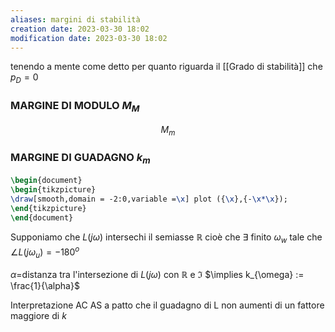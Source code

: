 ```yaml
---
aliases: margini di stabilità
creation date: 2023-03-30 18:02
modification date: 2023-03-30 18:02
---
```

tenendo a mente come detto per quanto riguarda il [[Grado di stabilità]] che $p_{D}=0$
### MARGINE DI MODULO $M_{M}$

$$
M_{m}
$$

### MARGINE DI GUADAGNO $k_{m}$ 

```tikz
\begin{document}
\begin{tikzpicture}
\draw[smooth,domain = -2:0,variable =\x] plot ({\x},{-\x*\x});
\end{tikzpicture}
\end{document}
```

Supponiamo che $L(j\omega)$ intersechi il semiasse $\mathbb{R}$ cioè che $\exists$ finito $\omega_{w}$ tale che $\angle L(j\omega_{u}) = -180^o$

$\alpha =$distanza tra l'intersezione di $L(j\omega)$ con $\mathbb{R}$ e $\Im$
$\implies k_{\omega} := \frac{1}{\alpha}$

Interpretazione AC AS a patto che il guadagno di L non aumenti di un fattore maggiore di $k$